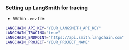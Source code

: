### Setting up LangSmith for tracing

- Within `.env` file:

```bash
LANGCHAIN_API_KEY="YOUR_LANGSMITH_API_KEY"
LANGCHAIN_TRACING="true"
LANGCHAIN_ENDPOINT="https://api.smith.langchain.com"
LANGCHAIN_PROJECT="YOUR_PROJECT_NAME"
```
